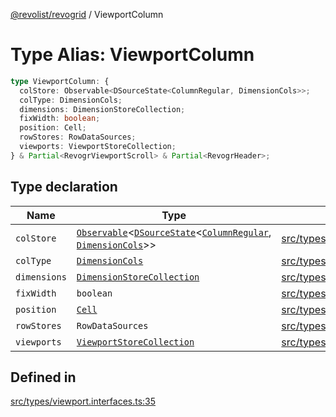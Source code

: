 [@revolist/revogrid](README.md) / ViewportColumn

# Type Alias: ViewportColumn

```ts
type ViewportColumn: {
  colStore: Observable<DSourceState<ColumnRegular, DimensionCols>>;
  colType: DimensionCols;
  dimensions: DimensionStoreCollection;
  fixWidth: boolean;
  position: Cell;
  rowStores: RowDataSources;
  viewports: ViewportStoreCollection;
} & Partial<RevogrViewportScroll> & Partial<RevogrHeader>;
```

## Type declaration

| Name | Type | Defined in |
| ------ | ------ | ------ |
| `colStore` | [`Observable`](TypeAlias.Observable.md)\<[`DSourceState`](TypeAlias.DSourceState.md)\<[`ColumnRegular`](Interface.ColumnRegular.md), [`DimensionCols`](TypeAlias.DimensionCols.md)\>\> | [src/types/viewport.interfaces.ts:45](https://github.com/revolist/revogrid/blob/0787a2552cf5bbb21cb9aa4dbfa802d1d65b108b/src/types/viewport.interfaces.ts#L45) |
| `colType` | [`DimensionCols`](TypeAlias.DimensionCols.md) | [src/types/viewport.interfaces.ts:36](https://github.com/revolist/revogrid/blob/0787a2552cf5bbb21cb9aa4dbfa802d1d65b108b/src/types/viewport.interfaces.ts#L36) |
| `dimensions` | [`DimensionStoreCollection`](TypeAlias.DimensionStoreCollection.md) | [src/types/viewport.interfaces.ts:42](https://github.com/revolist/revogrid/blob/0787a2552cf5bbb21cb9aa4dbfa802d1d65b108b/src/types/viewport.interfaces.ts#L42) |
| `fixWidth` | `boolean` | [src/types/viewport.interfaces.ts:39](https://github.com/revolist/revogrid/blob/0787a2552cf5bbb21cb9aa4dbfa802d1d65b108b/src/types/viewport.interfaces.ts#L39) |
| `position` | [`Cell`](Interface.Cell.md) | [src/types/viewport.interfaces.ts:37](https://github.com/revolist/revogrid/blob/0787a2552cf5bbb21cb9aa4dbfa802d1d65b108b/src/types/viewport.interfaces.ts#L37) |
| `rowStores` | `RowDataSources` | [src/types/viewport.interfaces.ts:44](https://github.com/revolist/revogrid/blob/0787a2552cf5bbb21cb9aa4dbfa802d1d65b108b/src/types/viewport.interfaces.ts#L44) |
| `viewports` | [`ViewportStoreCollection`](TypeAlias.ViewportStoreCollection.md) | [src/types/viewport.interfaces.ts:41](https://github.com/revolist/revogrid/blob/0787a2552cf5bbb21cb9aa4dbfa802d1d65b108b/src/types/viewport.interfaces.ts#L41) |

## Defined in

[src/types/viewport.interfaces.ts:35](https://github.com/revolist/revogrid/blob/0787a2552cf5bbb21cb9aa4dbfa802d1d65b108b/src/types/viewport.interfaces.ts#L35)
